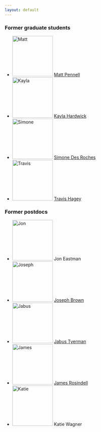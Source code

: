 ```yaml
---
layout: default
---
```


### Former graduate students
<ul>
  <li>
    <img src="../images/matt.jpg" alt="Matt" style="width: 128px;"/> <a href="http://mwpennell.github.io/">
    Matt Pennell</a>
  </li>
  <li>
    <img src="../images/kayla.jpg" alt="Kayla" style="width: 128px;"/> <a href="https://kaylamhardwick.wordpress.com/">
    Kayla Hardwick</a>
  </li>
  <li>
    <img src="../images/simone.jpg" alt="Simone" style="width: 128px;"/> <a href="http://www.simonedr.com/">
    Simone Des Roches</a>
  </li>
  <li>
    <img src="../images/travis.jpg" alt="Travis" style="width: 128px;"/> <a href="http://travis-hagey.weebly.com/">
    Travis Hagey</a>
  </li>
</ul>

### Former postdocs
<ul>
  <li>
    <img src="../images/jon_eastman.jpg" alt="Jon" style="width: 128px;"/>
    Jon Eastman
  </li>
  <li>
    <img src="../images/joseph.jpg" alt="Joseph" style="width: 128px;"/> <a href="http://www-personal.umich.edu/~josephwb/">
    Joseph Brown</a>
  </li>
  <li>
    <img src="../images/jabus.jpg" alt="Jabus" style="width: 128px;"/> <a href="http://jabustyerman.com/">
    Jabus Tyerman</a>
  </li>
  <li>
    <img src="../images/james.jpg" alt="James" style="width: 128px;"/> <a href="http://www.imperial.ac.uk/people/j.rosindell">
    James Rosindell</a>
  </li>
  <li>
    <img src="../images/katie.jpg" alt="Katie" style="width: 128px;"/> 
    Katie Wagner
  </li>
</ul>
